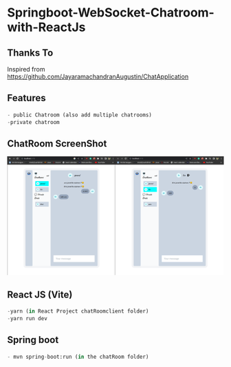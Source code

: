 # Springboot-WebSocket-Chatroom-with-ReactJs

## Thanks To
Inspired from https://github.com/JayaramachandranAugustin/ChatApplication

## Features
```python
- public Chatroom (also add multiple chatrooms)
-private chatroom
```

## ChatRoom ScreenShot
<img alt="Chatroom Screenshot" src="https://github.com/anix001/Springboot-WebSocket-Chatroom-with-ReactJs/blob/main/image/chatroom.png">


## React JS (Vite)
```python
-yarn (in React Project chatRoomclient folder)
-yarn run dev
```

## Spring boot 
```python
- mvn spring-boot:run (in the chatRoom folder)
```

